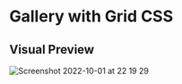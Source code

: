 # Gallery with Grid CSS 

## Visual Preview
![Screenshot 2022-10-01 at 22 19 29](https://user-images.githubusercontent.com/89834824/193426974-3d146082-0d81-4668-8911-bcb7e4fc739a.png)
